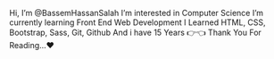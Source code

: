 Hi, I’m @BassemHassanSalah
  I’m interested in Computer Science
    I’m currently learning Front End Web Development
      I Learned HTML, CSS, Bootstrap, Sass, Git, Github
        And i have 15 Years 👉👈
          Thank You For Reading...❤
